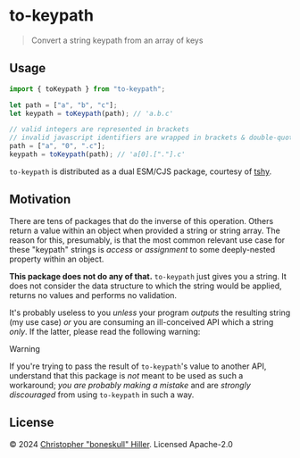 # to-keypath

> Convert a string keypath from an array of keys

## Usage

```js
import { toKeypath } from "to-keypath";

let path = ["a", "b", "c"];
let keypath = toKeypath(path); // 'a.b.c'

// valid integers are represented in brackets
// invalid javascript identifiers are wrapped in brackets & double-quotes
path = ["a", "0", ".c"];
keypath = toKeypath(path); // 'a[0].["."].c'
```

`to-keypath` is distributed as a dual ESM/CJS package, courtesy of
[tshy](https://github.com/isaacs/tshy).

## Motivation

There are tens of packages that do the inverse of this operation. Others return
a value within an object when provided a string or string array. The reason for
this, presumably, is that the most common relevant use case for these "keypath"
strings is _access_ or _assignment_ to some deeply-nested property within an
object.

**This package does not do any of that.** `to-keypath` just gives you a string.
It does not consider the data structure to which the string would be applied,
returns no values and performs no validation.

It's probably useless to you _unless_ your program _outputs_ the resulting
string (my use case) _or_ you are consuming an ill-conceived API which a string
_only_. If the latter, please read the following warning:

> [!WARNING]
>
> If you're trying to pass the result of `to-keypath`'s value to another API,
> understand that this package is _not_ meant to be used as such a workaround;
> _you are probably making a mistake_ and are _strongly discouraged_ from using
> `to-keypath` in such a way.

## License

©️ 2024 [Christopher "boneskull" Hiller](https://github.com/boneskull). Licensed Apache-2.0
